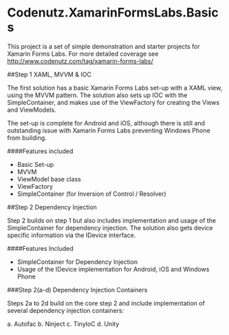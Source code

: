 # Codenutz.XamarinFormsLabs.Basics

This project is a set of simple demonstration and starter projects for Xamarin Forms Labs. For more detailed coverage see http://www.codenutz.com/tag/xamarin-forms-labs/

##Step 1 XAML, MVVM & IOC

The first solution has a basic Xamarin Forms Labs set-up with a XAML view, using the MVVM pattern. The solution also sets up IOC with the SimpleContainer, and makes use of the ViewFactory for creating the Views and ViewModels.

The set-up is complete for Android and iOS, although there is still and outstanding issue with Xamarin Forms Labs preventing Windows Phone from building.

####Features included

- Basic Set-up
- MVVM
- ViewModel base class
- ViewFactory
- SimpleContainer (for Inversion of Control / Resolver)

##Step 2 Dependency Injection

Step 2 builds on step 1 but also includes implementation and usage of the SimpleContainer for dependency injection. The solution also gets device specific information via the IDevice interface. 

####Features Included

- SimpleContainer for Dependency Injection
- Usage of the IDevice implementation for Android, iOS and Windows Phone

###Step 2(a-d) Dependency Injection Containers

Steps 2a to 2d build on the core step 2 and include implementation of several dependency injection containers:

a. Autofac
b. Ninject
c. TinyIoC
d. Unity
